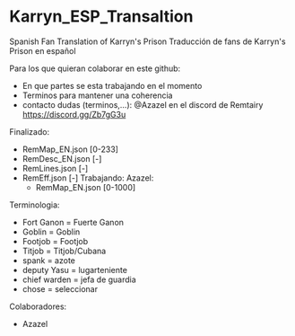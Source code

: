 # Karryn_ESP_Transaltion
Spanish Fan Translation of Karryn's Prison 
Traducción de fans de Karryn's Prison en español

Para los que quieran colaborar en este github:
  - En que partes se esta trabajando en el momento
  - Terminos para mantener una coherencia
  - contacto dudas (terminos,...): @Azazel en el discord de Remtairy https://discord.gg/Zb7gG3u

Finalizado:
  - RemMap_EN.json [0-233]
  - RemDesc_EN.json [-]
  - RemLines.json [-]
  - RemEff.json [-]
Trabajando:
  Azazel:
    - RemMap_EN.json [0-1000]

Terminologia:
  - Fort Ganon = Fuerte Ganon
  - Goblin = Goblin
  - Footjob = Footjob
  - Titjob = Titjob/Cubana
  - spank = azote
  - deputy Yasu = lugarteniente
  - chief warden = jefa de guardia
  - chose = seleccionar


Colaboradores:
  - Azazel
